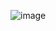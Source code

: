 ![image](https://github.com/smartinternz02/SBSPS-Challenge-10026-LISTNER---AI-based-Life-Assistance-Chatbot-Integration-for-public-welfare/assets/141663998/b3848153-87dc-4878-9457-dbb57651aaca)

